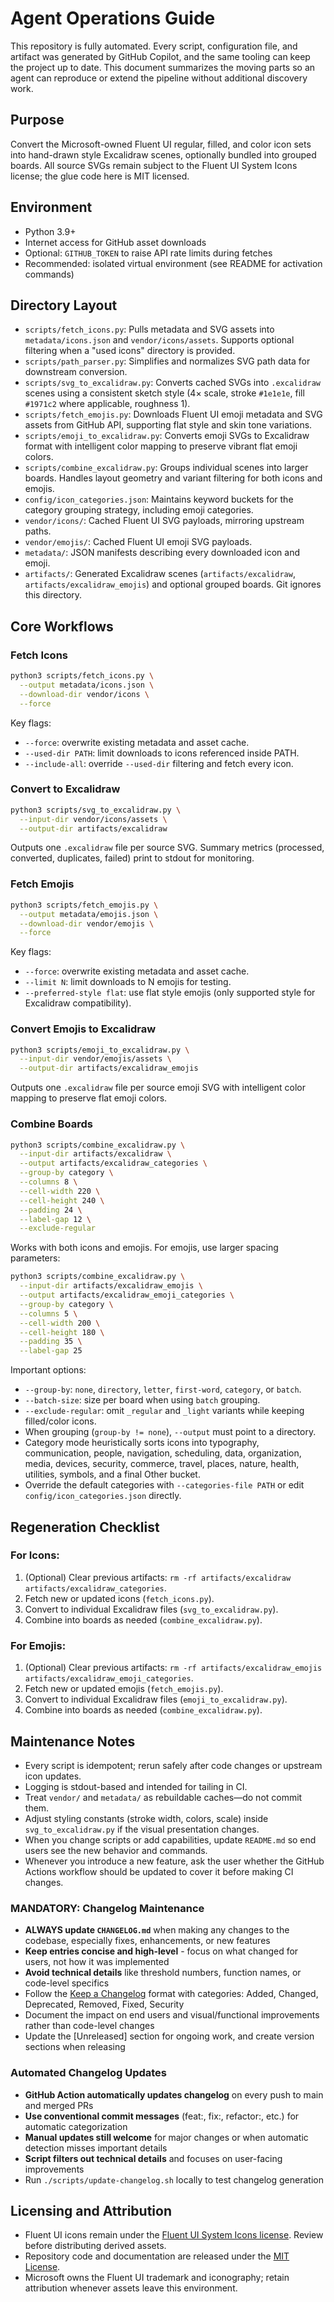 # Agent Operations Guide

This repository is fully automated. Every script, configuration file, and artifact was generated by GitHub Copilot, and the same tooling can keep the project up to date. This document summarizes the moving parts so an agent can reproduce or extend the pipeline without additional discovery work.

## Purpose

Convert the Microsoft-owned Fluent UI regular, filled, and color icon sets into hand-drawn style Excalidraw scenes, optionally bundled into grouped boards. All source SVGs remain subject to the Fluent UI System Icons license; the glue code here is MIT licensed.

## Environment

- Python 3.9+
- Internet access for GitHub asset downloads
- Optional: `GITHUB_TOKEN` to raise API rate limits during fetches
- Recommended: isolated virtual environment (see README for activation commands)

## Directory Layout

- `scripts/fetch_icons.py`: Pulls metadata and SVG assets into `metadata/icons.json` and `vendor/icons/assets`. Supports optional filtering when a "used icons" directory is provided.
- `scripts/path_parser.py`: Simplifies and normalizes SVG path data for downstream conversion.
- `scripts/svg_to_excalidraw.py`: Converts cached SVGs into `.excalidraw` scenes using a consistent sketch style (4× scale, stroke `#1e1e1e`, fill `#1971c2` where applicable, roughness 1).
- `scripts/fetch_emojis.py`: Downloads Fluent UI emoji metadata and SVG assets from GitHub API, supporting flat style and skin tone variations.
- `scripts/emoji_to_excalidraw.py`: Converts emoji SVGs to Excalidraw format with intelligent color mapping to preserve vibrant flat emoji colors.
- `scripts/combine_excalidraw.py`: Groups individual scenes into larger boards. Handles layout geometry and variant filtering for both icons and emojis.
- `config/icon_categories.json`: Maintains keyword buckets for the category grouping strategy, including emoji categories.
- `vendor/icons/`: Cached Fluent UI SVG payloads, mirroring upstream paths.
- `vendor/emojis/`: Cached Fluent UI emoji SVG payloads.
- `metadata/`: JSON manifests describing every downloaded icon and emoji.
- `artifacts/`: Generated Excalidraw scenes (`artifacts/excalidraw`, `artifacts/excalidraw_emojis`) and optional grouped boards. Git ignores this directory.

## Core Workflows

### Fetch Icons

```bash
python3 scripts/fetch_icons.py \
  --output metadata/icons.json \
  --download-dir vendor/icons \
  --force
```

Key flags:
- `--force`: overwrite existing metadata and asset cache.
- `--used-dir PATH`: limit downloads to icons referenced inside PATH.
- `--include-all`: override `--used-dir` filtering and fetch every icon.

### Convert to Excalidraw

```bash
python3 scripts/svg_to_excalidraw.py \
  --input-dir vendor/icons/assets \
  --output-dir artifacts/excalidraw
```

Outputs one `.excalidraw` file per source SVG. Summary metrics (processed, converted, duplicates, failed) print to stdout for monitoring.

### Fetch Emojis

```bash
python3 scripts/fetch_emojis.py \
  --output metadata/emojis.json \
  --download-dir vendor/emojis \
  --force
```

Key flags:
- `--force`: overwrite existing metadata and asset cache.
- `--limit N`: limit downloads to N emojis for testing.
- `--preferred-style flat`: use flat style emojis (only supported style for Excalidraw compatibility).

### Convert Emojis to Excalidraw

```bash
python3 scripts/emoji_to_excalidraw.py \
  --input-dir vendor/emojis/assets \
  --output-dir artifacts/excalidraw_emojis
```

Outputs one `.excalidraw` file per source emoji SVG with intelligent color mapping to preserve flat emoji colors.

### Combine Boards

```bash
python3 scripts/combine_excalidraw.py \
  --input-dir artifacts/excalidraw \
  --output artifacts/excalidraw_categories \
  --group-by category \
  --columns 8 \
  --cell-width 220 \
  --cell-height 240 \
  --padding 24 \
  --label-gap 12 \
  --exclude-regular
```

Works with both icons and emojis. For emojis, use larger spacing parameters:
```bash
python3 scripts/combine_excalidraw.py \
  --input-dir artifacts/excalidraw_emojis \
  --output artifacts/excalidraw_emoji_categories \
  --group-by category \
  --columns 5 \
  --cell-width 200 \
  --cell-height 180 \
  --padding 35 \
  --label-gap 25
```

Important options:
- `--group-by`: `none`, `directory`, `letter`, `first-word`, `category`, or `batch`.
- `--batch-size`: size per board when using `batch` grouping.
- `--exclude-regular`: omit `_regular` and `_light` variants while keeping filled/color icons.
- When grouping (`group-by != none`), `--output` must point to a directory.
- Category mode heuristically sorts icons into typography, communication, people, navigation, scheduling, data, organization, media, devices, security, commerce, travel, places, nature, health, utilities, symbols, and a final Other bucket.
- Override the default categories with `--categories-file PATH` or edit `config/icon_categories.json` directly.

## Regeneration Checklist

### For Icons:
1. (Optional) Clear previous artifacts: `rm -rf artifacts/excalidraw artifacts/excalidraw_categories`.
2. Fetch new or updated icons (`fetch_icons.py`).
3. Convert to individual Excalidraw files (`svg_to_excalidraw.py`).
4. Combine into boards as needed (`combine_excalidraw.py`).

### For Emojis:
1. (Optional) Clear previous artifacts: `rm -rf artifacts/excalidraw_emojis artifacts/excalidraw_emoji_categories`.
2. Fetch new or updated emojis (`fetch_emojis.py`).
3. Convert to individual Excalidraw files (`emoji_to_excalidraw.py`).
4. Combine into boards as needed (`combine_excalidraw.py`).

## Maintenance Notes

- Every script is idempotent; rerun safely after code changes or upstream icon updates.
- Logging is stdout-based and intended for tailing in CI.
- Treat `vendor/` and `metadata/` as rebuildable caches—do not commit them.
- Adjust styling constants (stroke width, colors, scale) inside `svg_to_excalidraw.py` if the visual presentation changes.
- When you change scripts or add capabilities, update `README.md` so end users see the new behavior and commands.
- Whenever you introduce a new feature, ask the user whether the GitHub Actions workflow should be updated to cover it before making CI changes.

### **MANDATORY: Changelog Maintenance**
- **ALWAYS update `CHANGELOG.md`** when making any changes to the codebase, especially fixes, enhancements, or new features
- **Keep entries concise and high-level** - focus on what changed for users, not how it was implemented
- **Avoid technical details** like threshold numbers, function names, or code-level specifics
- Follow the [Keep a Changelog](https://keepachangelog.com/en/1.0.0/) format with categories: Added, Changed, Deprecated, Removed, Fixed, Security
- Document the impact on end users and visual/functional improvements rather than code-level changes
- Update the [Unreleased] section for ongoing work, and create version sections when releasing

### **Automated Changelog Updates**
- **GitHub Action automatically updates changelog** on every push to main and merged PRs
- **Use conventional commit messages** (feat:, fix:, refactor:, etc.) for automatic categorization
- **Manual updates still welcome** for major changes or when automatic detection misses important details
- **Script filters out technical details** and focuses on user-facing improvements
- Run `./scripts/update-changelog.sh` locally to test changelog generation

## Licensing and Attribution

- Fluent UI icons remain under the [Fluent UI System Icons license](https://github.com/microsoft/fluentui-system-icons). Review before distributing derived assets.
- Repository code and documentation are released under the [MIT License](LICENSE).
- Microsoft owns the Fluent UI trademark and iconography; retain attribution whenever assets leave this environment.
